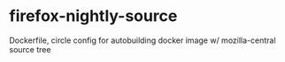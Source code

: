 # firefox-nightly-source
Dockerfile, circle config for autobuilding docker image w/ mozilla-central source tree
